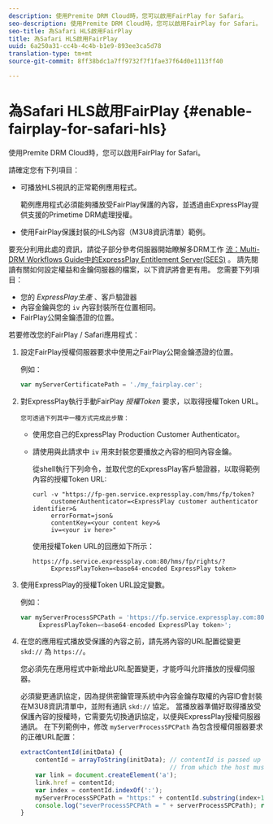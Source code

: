 ```yaml
---
description: 使用Premite DRM Cloud時，您可以啟用FairPlay for Safari。
seo-description: 使用Premite DRM Cloud時，您可以啟用FairPlay for Safari。
seo-title: 為Safari HLS啟用FairPlay
title: 為Safari HLS啟用FairPlay
uuid: 6a250a31-cc4b-4c4b-b1e9-893ee3ca5d78
translation-type: tm+mt
source-git-commit: 8ff38bdc1a7ff9732f7f1fae37f64d0e1113ff40

---
```



# 為Safari HLS啟用FairPlay {#enable-fairplay-for-safari-hls}

使用Premite DRM Cloud時，您可以啟用FairPlay for Safari。

請確定您有下列項目：

* 可播放HLS視訊的正常範例應用程式。

   範例應用程式必須能夠播放受FairPlay保護的內容，並透過由ExpressPlay提供支援的Primetime DRM處理授權。
* 使用FairPlay保護封裝的HLS內容（M3U8資訊清單）範例。

要充分利用此處的資訊，請從子部分參考伺服器開始瞭解多DRM工作 [流：Multi-DRM Workflows Guide中的ExpressPlay Entitlement Server(SEES)](https://helpx.adobe.com/content/dam/help/en/primetime/drm/drm_multi_drm_workflows.pdf) 。 請先閱讀有關如何設定權益和金鑰伺服器的檔案，以下資訊將會更有用。
您需要下列項目：

* 您的 *ExpressPlay生產* 、客戶驗證器
* 內容金鑰與您的 `iv` 內容封裝所在位置相同。
* FairPlay公開金鑰憑證的位置。

若要修改您的FairPlay / Safari應用程式：

1. 設定FairPlay授權伺服器要求中使用之FairPlay公開金鑰憑證的位置。

   例如：

   ```js
   var myServerCertificatePath = './my_fairplay.cer';
   ```

1. 對ExpressPlay執行手動FairPlay *授權Token* 要求，以取得授權Token URL。

       您可透過下列其中一種方式完成此步驟：
   
   * 使用您自己的ExpressPlay Production Customer Authenticator。
   * 請使用與此請求中 `iv` 用來封裝您要播放之內容的相同內容金鑰。

      從shell執行下列命令，並取代您的ExpressPlay客戶驗證器，以取得範例內容的授權Token URL:

      ```
      curl -v "https://fp-gen.service.expressplay.com/hms/fp/token? 
           customerAuthenticator=<ExpressPlay customer authenticator identifier>& 
           errorFormat=json& 
           contentKey=<your content key>& 
           iv=<your iv here>"
      ```

      使用授權Token URL的回應如下所示：

      ```
      https://fp.service.expressplay.com:80/hms/fp/rights/? 
           ExpressPlayToken=<base64-encoded ExpressPlay token>
      ```

1. 使用ExpressPlay的授權Token URL設定變數。

   例如：

   ```js
   var myServerProcessSPCPath = 'https://fp.service.expressplay.com:80/hms/fp/rights/? 
        ExpressPlayToken=<base64-encoded ExpressPlay token>';
   ```

1. 在您的應用程式播放受保護的內容之前，請先將內容的URL配置從變更 `skd://` 為 `https://`。

   您必須先在應用程式中新增此URL配置變更，才能呼叫允許播放的授權伺服器。

   必須變更通訊協定，因為提供密鑰管理系統中內容金鑰存取權的內容ID會封裝在M3U8資訊清單中，並附有通訊 `skd://` 協定。 當播放器準備好取得播放受保護內容的授權時，它需要先切換通訊協定，以便與ExpressPlay授權伺服器通訊。 在下列範例中，修改 `myServerProcessSPCPath` 為包含授權伺服器要求的正確URL配置：

   ```js
   extractContentId(initData) {  
       contentId = arrayToString(initData); // contentId is passed up as a URI,  
                                            // from which the host must be extracted:  
       var link = document.createElement('a');  
       link.href = contentId;  
       var index = contentId.indexOf(':');  
       myServerProcessSPCPath = "https:" + contentId.substring(index+1);  
       console.log("severProcessSPCPAth = " + serverProcessSPCPath); return link.hostname;  
   }
   ```

